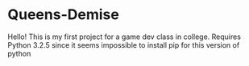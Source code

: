 # Queens-Demise
Hello!
This is my first project for a game dev class in college. Requires Python 3.2.5 since it seems impossible to install pip for this version of python
